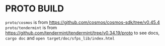 # PROTO BUILD


`proto/cosmos` is from https://github.com/cosmos/cosmos-sdk/tree/v0.45.4
`proto/tendermint` is from https://github.com/tendermint/tendermint/tree/v0.34.19/proto
to see docs, `cargo doc` and `open target/doc/sfps_lib/index.html`